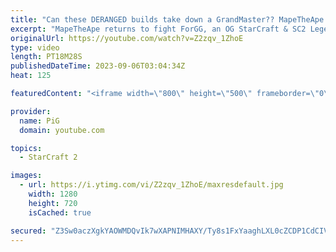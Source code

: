 ```yaml
---
title: "Can these DERANGED builds take down a GrandMaster?? MapeTheApe vs ForGG | StarCraft 2"
excerpt: "MapeTheApe returns to fight ForGG, an OG StarCraft & SC2 Legend! This is Maplez's #4 appearance on the PiG channel, and continues to bring out the most deranged and psychopathic builds & plays you've ever seen. I don't think MapeTheApe has ever played a serious game of SC2 in their life!  -- 🐷 Second"
originalUrl: https://youtube.com/watch?v=Z2zqv_1ZhoE
type: video
length: PT18M28S
publishedDateTime: 2023-09-06T03:04:34Z
heat: 125

featuredContent: "<iframe width=\"800\" height=\"500\" frameborder=\"0\" src=\"https://www.youtube.com/embed/Z2zqv_1ZhoE\" allow=\"accelerometer; autoplay; encrypted-media; gyroscope; picture-in-picture\" allowfullscreen></iframe>"

provider:
  name: PiG
  domain: youtube.com

topics:
  - StarCraft 2

images:
  - url: https://i.ytimg.com/vi/Z2zqv_1ZhoE/maxresdefault.jpg
    width: 1280
    height: 720
    isCached: true

secured: "Z3Sw0aczXgkYAOWMDQvIk7wXAPNIMHAXY/Ty8s1FxYaaghLXL0cZCDP1CdCIVCsTuvs2+YKFiKRExN+mWTK0A7vU6pR3P1S0sQoL+HS6IjyMEQi5rBhPqsq5U7eT9U3ebU7PZpBtLspJaPVIdFdAf2cWI/kZbUjw7sBpsHjJPAR722NpGh4mfJcYoLWBwDIWLxOkipMX0NreHnTr2H8Y+HN7xrsnlXkysL9L7nTgjjeljp7aeyuGc4lSQhST6NsZn5MFTnod/Ub9W6Oo8hgA9C2WHZWOCoYgtTYJtKjeMbL3uijeVSm3GmsyuVBvY2W7Ep2gF/1KTP9geA/uAvp+3nWdp8xFBUaEDERyEzRbmEKq7BniZQcO+0LXJeP3OScnkicqemDptLIMjRf0KWUHqXsx1AwjL/G9zCFF8oXW6u8=;NcvorticjuXgrCyC2yR9HA=="
---
```


